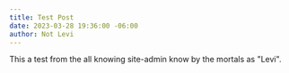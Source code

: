```yaml
---
title: Test Post
date: 2023-03-28 19:36:00 -06:00
author: Not Levi
---
```


This a test from the all knowing site-admin know by the mortals as "Levi".

